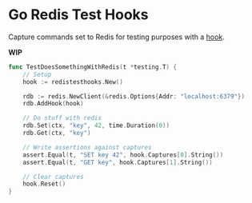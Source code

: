 # Go Redis Test Hooks

Capture commands set to Redis for testing purposes with a
[hook](https://pkg.go.dev/github.com/go-redis/redis/v9#Client.AddHook).

**WIP**

```go
func TestDoesSomethingWithRedis(t *testing.T) {
    // Setup
    hook := redistesthooks.New()

    rdb := redis.NewClient(&redis.Options{Addr: "localhost:6379"})
    rdb.AddHook(hook)

    // Do stuff with redis
    rdb.Set(ctx, "key", 42, time.Duration(0))
    rdb.Get(ctx, "key")

    // Write assertions against captures
    assert.Equal(t, "SET key 42", hook.Captures[0].String())
    assert.Equal(t, "GET key", hook.Captures[1].String())

    // Clear captures
    hook.Reset()
}
```
